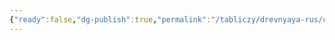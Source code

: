```yaml
---
{"ready":false,"dg-publish":true,"permalink":"/tabliczy/drevnyaya-rus/czerkov-nikoly/","dgPassFrontmatter":true}
---
```



